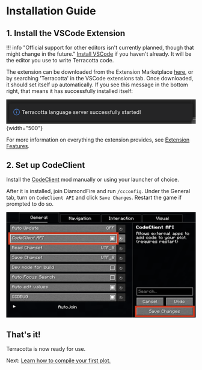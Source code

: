 # Installation Guide

## 1. Install the VSCode Extension
!!! info "Official support for other editors isn't currently planned, though that might change in the future."
[Install VSCode](https://code.visualstudio.com/download) if you haven't already. It will be the editor you use to write Terracotta code.

The extension can be downloaded from the Extension Marketplace [here](), or by searching 'Terracotta' in the VSCode extensions tab. Once downloaded, it should set itself up automatically. If you see this message in the bottom right, that means it has successfully installed itself:

![Notification Example](../assets/langauge_server_started.png){width="500"}

For more information on everything the extension provides, see [Extension Features](). 

## 2. Set up CodeClient
Install the [CodeClient](https://modrinth.com/mod/codeclient) mod manually or using your launcher of choice. 

After it is installed, join DiamondFire and run `/ccconfig`. Under the General tab, turn on `CodeClient API` and click `Save Changes`. Restart the game if prompted to do so.

![CodeClient Settings Page](../assets/codeclient_settings.png)

## That's it!
Terracotta is now ready for use. 

Next: [Learn how to compile your first plot.](plot_setup.md)